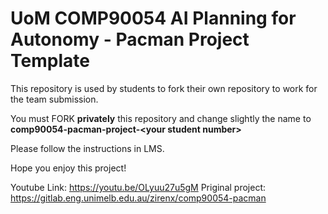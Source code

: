 # UoM COMP90054 AI Planning for Autonomy - Pacman Project Template

This repository is used by students to fork their own repository to work for the team submission.

You must FORK **privately** this repository and change slightly the name to **comp90054-pacman-project-\<your student number\>**

Please follow the instructions in LMS.

Hope you enjoy this project!

Youtube Link: https://youtu.be/OLyuu27u5gM
Priginal project: https://gitlab.eng.unimelb.edu.au/zirenx/comp90054-pacman
